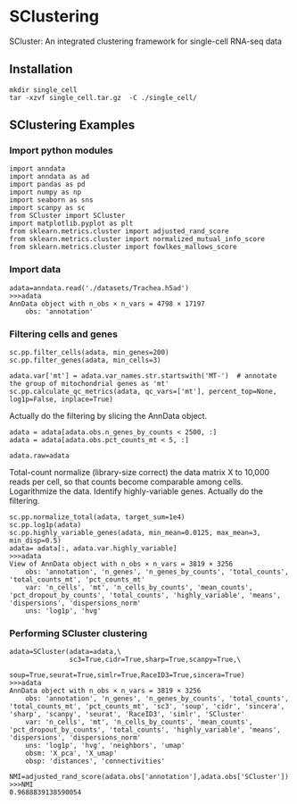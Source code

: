 
# SClustering
SCluster: An integrated clustering framework for single-cell RNA-seq data
## Installation
```
mkdir single_cell
tar -xzvf single_cell.tar.gz  -C ./single_cell/
```
## SClustering Examples
### Import python modules
```
import anndata
import anndata as ad
import pandas as pd 
import numpy as np
import seaborn as sns
import scanpy as sc
from SCluster import SCluster
import matplotlib.pyplot as plt
from sklearn.metrics.cluster import adjusted_rand_score
from sklearn.metrics.cluster import normalized_mutual_info_score
from sklearn.metrics.cluster import fowlkes_mallows_score
```
### Import data
```
adata=anndata.read('./datasets/Trachea.h5ad')
>>>adata
AnnData object with n_obs × n_vars = 4798 × 17197
    obs: 'annotation'
```
### Filtering cells and genes
```
sc.pp.filter_cells(adata, min_genes=200)
sc.pp.filter_genes(adata, min_cells=3)
```
```
adata.var['mt'] = adata.var_names.str.startswith('MT-')  # annotate the group of mitochondrial genes as 'mt'
sc.pp.calculate_qc_metrics(adata, qc_vars=['mt'], percent_top=None, log1p=False, inplace=True)
```
Actually do the filtering by slicing the AnnData object.
```
adata = adata[adata.obs.n_genes_by_counts < 2500, :]
adata = adata[adata.obs.pct_counts_mt < 5, :]
```
```
adata.raw=adata
```
Total-count normalize (library-size correct) the data matrix X to 10,000 reads per cell, so that counts become comparable among cells.
Logarithmize the data.
Identify highly-variable genes.
Actually do the filtering.
```
sc.pp.normalize_total(adata, target_sum=1e4)
sc.pp.log1p(adata)
sc.pp.highly_variable_genes(adata, min_mean=0.0125, max_mean=3, min_disp=0.5)
adata= adata[:, adata.var.highly_variable]
>>>adata
View of AnnData object with n_obs × n_vars = 3819 × 3256
    obs: 'annotation', 'n_genes', 'n_genes_by_counts', 'total_counts', 'total_counts_mt', 'pct_counts_mt'
    var: 'n_cells', 'mt', 'n_cells_by_counts', 'mean_counts', 'pct_dropout_by_counts', 'total_counts', 'highly_variable', 'means', 'dispersions', 'dispersions_norm'
    uns: 'log1p', 'hvg'
```
### Performing SCluster clustering
```
adata=SCluster(adata=adata,\
               sc3=True,cidr=True,sharp=True,scanpy=True,\
               soup=True,seurat=True,simlr=True,RaceID3=True,sincera=True)
>>>adata
AnnData object with n_obs × n_vars = 3819 × 3256
    obs: 'annotation', 'n_genes', 'n_genes_by_counts', 'total_counts', 'total_counts_mt', 'pct_counts_mt', 'sc3', 'soup', 'cidr', 'sincera', 'sharp', 'scanpy', 'seurat', 'RaceID3', 'simlr', 'SCluster'
    var: 'n_cells', 'mt', 'n_cells_by_counts', 'mean_counts', 'pct_dropout_by_counts', 'total_counts', 'highly_variable', 'means', 'dispersions', 'dispersions_norm'
    uns: 'log1p', 'hvg', 'neighbors', 'umap'
    obsm: 'X_pca', 'X_umap'
    obsp: 'distances', 'connectivities'
```
```
NMI=adjusted_rand_score(adata.obs['annotation'],adata.obs['SCluster'])
>>>NMI
0.9688839138590054
```
